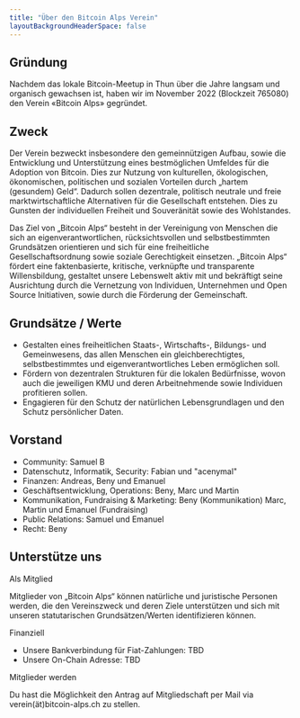```yaml
---
title: "Über den Bitcoin Alps Verein"
layoutBackgroundHeaderSpace: false
---
```


## Gründung

Nachdem das lokale Bitcoin-Meetup in Thun über die Jahre langsam und organisch gewachsen ist, haben wir im November 2022 (Blockzeit 765080) den Verein «Bitcoin Alps» gegründet.

## Zweck

Der Verein bezweckt insbesondere den gemeinnützigen Aufbau, sowie die Entwicklung und Unterstützung eines bestmöglichen Umfeldes für die Adoption von Bitcoin. Dies zur Nutzung von kulturellen, ökologischen, ökonomischen, politischen und sozialen Vorteilen durch „hartem (gesundem) Geld“. Dadurch sollen dezentrale, politisch neutrale und freie marktwirtschaftliche Alternativen für die Gesellschaft entstehen. Dies zu Gunsten der individuellen Freiheit und Souveränität sowie des Wohlstandes.

Das Ziel von „Bitcoin Alps“ besteht in der Vereinigung von Menschen die sich an eigenverantwortlichen, rücksichtsvollen und selbstbestimmten Grundsätzen orientieren und sich für eine freiheitliche Gesellschaftsordnung sowie soziale Gerechtigkeit einsetzen. „Bitcoin Alps“ fördert eine faktenbasierte, kritische, verknüpfte und transparente Willensbildung, gestaltet unsere Lebenswelt aktiv mit und bekräftigt seine Ausrichtung durch die Vernetzung von Individuen, Unternehmen und Open Source Initiativen, sowie durch die Förderung der Gemeinschaft.

## Grundsätze / Werte

- Gestalten eines freiheitlichen Staats-, Wirtschafts-, Bildungs- und Gemeinwesens, das allen Menschen ein gleichberechtigtes, selbstbestimmtes und eigenverantwortliches Leben ermöglichen soll.
- Fördern von dezentralen Strukturen für die lokalen Bedürfnisse, wovon auch die jeweiligen KMU und deren Arbeitnehmende sowie Individuen profitieren sollen.
- Engagieren für den Schutz der natürlichen Lebensgrundlagen und den Schutz persönlicher Daten.

## Vorstand

- Community: Samuel B
- Datenschutz, Informatik, Security: Fabian und "acenymal"
- Finanzen: Andreas, Beny und Emanuel
- Geschäftsentwicklung, Operations: Beny, Marc und Martin
- Kommunikation, Fundraising & Marketing: Beny (Kommunikation) Marc, Martin und Emanuel (Fundraising)
- Public Relations: Samuel und Emanuel
- Recht: Beny

## Unterstütze uns

Als Mitglied

Mitglieder von „Bitcoin Alps“ können natürliche und juristische Personen werden, die den Vereinszweck und deren Ziele unterstützen und sich mit unseren statutarischen Grundsätzen/Werten identifizieren können.

Finanziell

- Unsere Bankverbindung für Fiat-Zahlungen: TBD
- Unsere On-Chain Adresse: TBD

Mitglieder werden

Du hast die Möglichkeit den Antrag auf Mitgliedschaft per Mail via\
verein(ät)bitcoin-alps.ch zu stellen.
